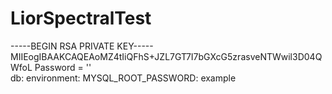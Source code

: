 # LiorSpectralTest
 -----BEGIN RSA PRIVATE KEY-----
MIIEogIBAAKCAQEAoMZ4tIiQFhS+JZL7GT7I7bGXcG5zrasveNTWwil3D04QWfoL
Password = ''  
db:
  environment:
    MYSQL_ROOT_PASSWORD: example
